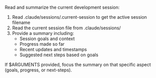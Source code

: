 Read and summarize the current development session:

1. Read .claude/sessions/.current-session to get the active session filename
2. Read the current session file from .claude/sessions/
3. Provide a summary including:
   - Session goals and context
   - Progress made so far
   - Recent updates and timestamps
   - Suggested next steps based on goals

If $ARGUMENTS provided, focus the summary on that specific aspect (goals, progress, or next-steps).